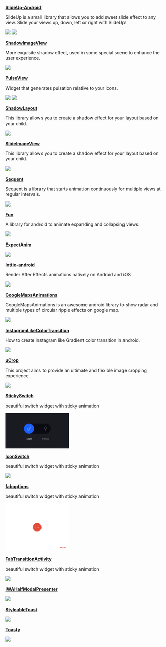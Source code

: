 **[SlideUp-Android](https://github.com/mancj/SlideUp-Android)**

SlideUp is a small library that allows you to add sweet slide effect to any view. Slide your views up, down, left or right with SlideUp!

<img src=https://github.com/mancj/mancj.github.io/blob/master/other/slideup-art/art1.gif width="300"> <img src=https://github.com/mancj/mancj.github.io/blob/master/other/slideup-art/art2.gif width="300">

**[ShadowImageView](https://github.com/yingLanNull/ShadowImageView)**

More exquisite shadow effect, used in some special scene to enhance the user experience.

<img src=https://github.com/yingLanNull/ShadowImageView/raw/master/show/shadow.gif width="150">

**[PulseView](https://github.com/Devlight/PulseView)**

Widget that generates pulsation relative to your icons.

<div>
<img src=https://camo.githubusercontent.com/b5ab5cee1ff3883d829698d780146a3d42733715/68747470733a2f2f6431337961637572716a676172612e636c6f756466726f6e742e6e65742f75736572732f3135333237372f73637265656e73686f74732f323234323932312f6f70656e2d75726932303135303931342d332d31736133363439 width="40%">
<img src=https://camo.githubusercontent.com/9c78f8bc12bbca3a2b6488cd84971ca877a56c90/68747470733a2f2f6431337961637572716a676172612e636c6f756466726f6e742e6e65742f75736572732f373835312f73637265656e73686f74732f323235393235362f63656c2d6669616e696d6174696f6e2d322e676966 width="40%">
</div>

**[ShadowLayout](https://github.com/Devlight/ShadowLayout)**

This library allows you to create a shadow effect for your layout based on your child.

<div>
<img src=https://camo.githubusercontent.com/6544b73c66ba75b5dee971f744510cd71064893e/68747470733a2f2f64726976652e676f6f676c652e636f6d2f75633f6578706f72743d646f776e6c6f61642669643d304278504f5f5565533777536354334a5859327435547a686b544467 width="40%">
</div>


**[SlideImageView](https://github.com/Devlight/SlideImageView)**

This library allows you to create a shadow effect for your layout based on your child.

<div>
<img src=https://camo.githubusercontent.com/050edbd53e1aadecf8987d41f722ef47391e85c1/68747470733a2f2f64726976652e676f6f676c652e636f6d2f75633f6578706f72743d646f776e6c6f61642669643d304278504f5f5565533777536357485a484e5446664d6b6443626a41 width="40%">
</div>

**[Sequent](https://github.com/fujiyuu75/Sequent)**

Sequent is a library that starts animation continuously for multiple views at regular intervals.
<div>
<img src=https://github.com/fujiyuu75/sequent/raw/res/demo.gif width="40%">
</div>

**[Fun](https://github.com/PHELAT/Fun)**

A library for android to animate expanding and collapsing views.
<div>
<img src=https://github.com/PHELAT/Fun/raw/master/screenshot/screenshot.gif width="40%">
</div>

**[ExpectAnim](https://github.com/florent37/ExpectAnim)**
<div>
<img src=https://raw.githubusercontent.com/florent37/ExpectAnim/master/media/sample.gif width="40%">
</div>

**[lottie-android](https://github.com/airbnb/lottie-android)**

Render After Effects animations natively on Android and iOS

<div>
<img src=https://github.com/airbnb/lottie-android/raw/master/gifs/Example2.gif width="40%">
</div>

**[GoogleMapsAnimations](https://github.com/aarsy/GoogleMapsAnimations)**

GoogleMapsAnimations is an awesome android library to show radar and multiple types of circular ripple effects on google map.

<div>
<img src=https://github.com/aarsy/GoogleMapsAnimations/raw/master/gifs/Sample3.gif width="40%">
</div>

**[InstagramLikeColorTransition](https://github.com/Taishi-Y/InstagramLikeColorTransitionAndroid)**

How to create instagram like Gradient color transition in android.

<div>
<img src=https://github.com/Taishi-Y/InstagramLikeColorTransitionAndroid/raw/master/images/screenshot.gif?raw=true width="40%">
</div>

**[uCrop](https://github.com/Yalantis/uCrop)**

This project aims to provide an ultimate and flexible image cropping experience.

<div>
<img src=https://github.com/Yalantis/uCrop/raw/master/preview.gif width="40%">
</div>

**[StickySwitch](https://github.com/GwonHyeok/StickySwitch)**

 beautiful switch widget with sticky animation

<div>
<img src=https://github.com/GwonHyeok/StickySwitch/raw/master/preview.gif width="40%">
</div>


**[IconSwitch](https://github.com/polyak01/IconSwitch)**

 beautiful switch widget with sticky animation

<div>
<img src=https://raw.githubusercontent.com/polyak01/IconSwitch/master/data/3J8gYHy.gif width="40%">
</div>

**[faboptions](https://github.com/JoaquimLey/FabOptions)**

 beautiful switch widget with sticky animation

<div>
<img src=https://github.com/JoaquimLey/faboptions/raw/master/art/faboptions_materialup_demo.gif width="40%">
</div>

**[FabTransitionActivity](https://github.com/coyarzun89/FabTransitionActivity)**

 beautiful switch widget with sticky animation

<div>
<img src=https://raw.githubusercontent.com/coyarzun89/FabTransitionActivity/master/art/fabTransitionActivity.gif width="40%">
</div>

**[IWAHalfModalPresenter](https://github.com/in-and-win/IWAHalfModalPresenter)**

<div>
<img src=https://raw.githubusercontent.com/in-and-win/IWAHalfModalPresenter/master/halfmodaldemo.gif width="40%">
</div>

**[StyleableToast](https://github.com/Muddz/StyleableToast)**

<div>
<img src=https://camo.githubusercontent.com/a7edeb11d67c6192d90506df396258597ca84951/68747470733a2f2f6d656469612e67697068792e636f6d2f6d656469612f686f7136366e614a516b4543492f67697068792e676966 width="40%">
</div>

**[Toasty](https://github.com/GrenderG/Toasty)**

<div>
<img src=https://raw.githubusercontent.com/GrenderG/Toasty/master/art/collage.png width="40%">
</div>
